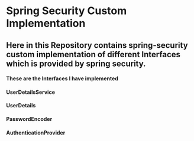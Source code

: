 # Spring Security Custom Implementation

## Here in this Repository contains spring-security custom implementation of different Interfaces which is provided by spring security.

#### These are the Interfaces I have implemented
#### UserDetailsService
#### UserDetails
#### PasswordEncoder
#### AuthenticationProvider

